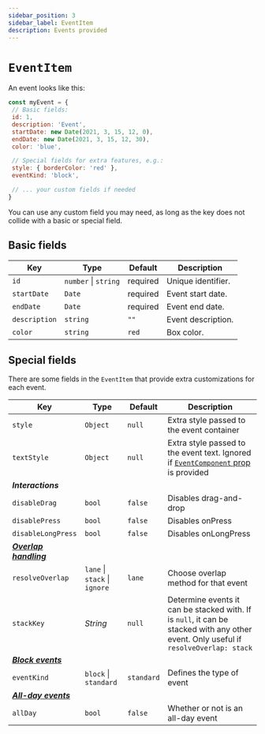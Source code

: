 ```yaml
---
sidebar_position: 3
sidebar_label: EventItem
description: Events provided
---
```


# `EventItem`

An event looks like this:

```js title="Example Event"
const myEvent = {
 // Basic fields:
 id: 1,
 description: 'Event',
 startDate: new Date(2021, 3, 15, 12, 0),
 endDate: new Date(2021, 3, 15, 12, 30),
 color: 'blue',

 // Special fields for extra features, e.g.:
 style: { borderColor: 'red' },
 eventKind: 'block',

 // ... your custom fields if needed
}
```

You can use any custom field you may need, as long as the key does not collide with a basic or special field.


## Basic fields

| Key | Type | Default | Description |
| --- | --- | --- | --- |
| `id` | `number` \| `string` | required | Unique identifier. |
| `startDate` | `Date` | required | Event start date. |
| `endDate` | `Date` | required | Event end date. |
| `description` | `string` | `""` | Event description. |
| `color` | `string` | `red` | Box color. |


## Special fields

There are some fields in the `EventItem` that provide extra customizations for each event.

| Key | Type | Default | Description |
| --- | --- | --- | --- |
| `style` | `Object` | `null` | Extra style passed to the event container |
| `textStyle` | `Object` | `null` | Extra style passed to the event text. Ignored if [`EventComponent` prop](./week-view-props.mdx#eventcomponent) is provided |
| **_Interactions_** |
| `disableDrag` | `bool` | `false` | Disables drag-and-drop |
| `disablePress` | `bool` | `false` | Disables onPress |
| `disableLongPress` | `bool` | `false` | Disables onLongPress |
| [**_Overlap handling_**](../guides/overlap) |
| `resolveOverlap` | `lane` \| `stack` \| `ignore` | `lane` | Choose overlap method for that event |
| `stackKey` | _String_ | `null` | Determine events it can be stacked with. If is `null`, it can be stacked with any other event. Only useful if `resolveOverlap: stack` |
| [**_Block events_**](../guides/block-events) |
| `eventKind` | `block` \| `standard` | `standard` | Defines the type of event |
| [**_All-day events_**](../guides/all-day-events) |
| `allDay` | `bool` | `false` | Whether or not is an all-day event |

